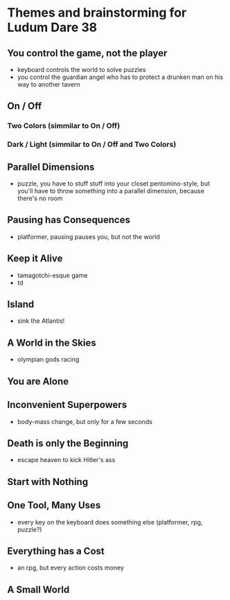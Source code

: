 # Themes and brainstorming for Ludum Dare 38

## You control the game, not the player
- keyboard controls the world to solve puzzles
- you control the guardian angel who has to protect a drunken man on his way to another tavern

## On / Off
### Two Colors (simmilar to On / Off)
### Dark / Light (simmilar to On / Off and Two Colors)

## Parallel Dimensions
- puzzle, you have to stuff stuff into your closet pentomino-style, but you'll have to throw something into a parallel dimension, because there's no room

## Pausing has Consequences
- platformer, pausing pauses you, but not the world

## Keep it Alive
- tamagotchi-esque game
- td

## Island
- sink the Atlantis!

## A World in the Skies
- olympian gods racing

## You are Alone

## Inconvenient Superpowers
- body-mass change, but only for a few seconds

## Death is only the Beginning
- escape heaven to kick Hitler's ass

## Start with Nothing

## One Tool, Many Uses
- every key on the keyboard does something else (platformer, rpg, puzzle?)

## Everything has a Cost
- an rpg, but every action costs money

## A Small World

